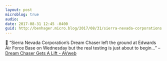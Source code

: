 ```yaml
---
layout: post
microblog: true
audio: 
date: 2017-08-31 12:45 -0400
guid: http://benhager.micro.blog/2017/08/31/sierra-nevada-corporations.html
---
```

🚀 “Sierra Nevada Corporation’s Dream Chaser left the ground at Edwards Air Force Base on Wednesday but the real testing is just about to begin…” – [Dream Chaser Gets A Lift - AVweb](https://www.avweb.com/avwebflash/news/Dream-Chaser-Gets-A-Lift-229569-1.html)
